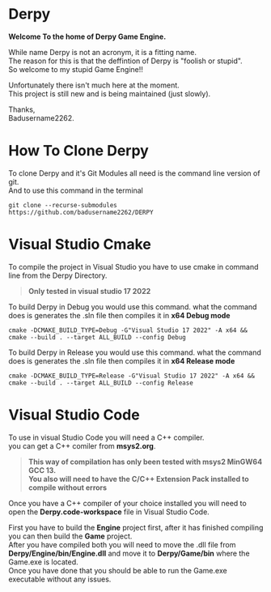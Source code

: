 # Derpy
**Welcome To the home of Derpy Game Engine.**

While name Derpy is not an acronym, it is a fitting name.\
The reason for this is that the deffintion of Derpy is "foolish or stupid".\
So welcome to my stupid Game Engine!!

Unfortunately there isn't much here at the moment. \
This project is still new and is being maintained (just slowly).

Thanks,\
Badusername2262.
# How To Clone Derpy
To clone Derpy and it's Git Modules all need is the command line version of git.\
And to use this command in the terminal
```
git clone --recurse-submodules https://github.com/badusername2262/DERPY
```

# Visual Studio Cmake
To compile the project in Visual Studio you have to use cmake in command line from the Derpy Directory.

>**Only tested in visual studio 17 2022**

To build Derpy in Debug you would use this command. what the command does is generates the .sln file then compiles it in **x64 Debug mode**
```
cmake -DCMAKE_BUILD_TYPE=Debug -G"Visual Studio 17 2022" -A x64 && cmake --build . --target ALL_BUILD --config Debug
```

To build Derpy in Release you would use this command. what the command does is generates the .sln file then compiles it in **x64 Release mode**
```
cmake -DCMAKE_BUILD_TYPE=Release -G"Visual Studio 17 2022" -A x64 && cmake --build . --target ALL_BUILD --config Release
```
# Visual Studio Code
To use in visual Studio Code you will need a C++ compiler.\
you can get a C++ comiler from **msys2.org**.
>**This way of compilation has only been tested with msys2 MinGW64 GCC 13.\
You also will need to have the C/C++ Extension Pack installed to compile without errors**

Once you have a C++ compiler of your choice installed you will need to open the **Derpy.code-workspace** file in Visual Studio Code.

First you have to build the **Engine** project first, after it has finished compiling you can then build the **Game** project.\
After you have compiled both you will need to move the .dll file from **Derpy/Engine/bin/Engine.dll** and move it to **Derpy/Game/bin** where the Game.exe is located.\
Once you have done that you should be able to run the Game.exe executable without any issues.
